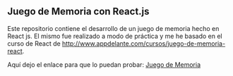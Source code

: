 ## Juego de Memoria con React.js

Este repositorio contiene el desarrollo de un juego de memoria hecho en React js.
El mismo fue realizado a modo de práctica y me he basado en el curso de React de http://www.appdelante.com/cursos/juego-de-memoria-react.

Aquí dejo el enlace para que lo puedan probar:
[Juego de Memoria](https://thelordseba.github.io/JuegoDeMemoria/)



